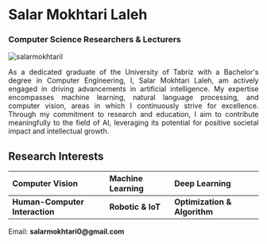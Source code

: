 <h1 align="lef">Salar Mokhtari Laleh </h1>
<h3 align="left">Computer Science Researchers & Lecturers</h3>
<p align="left"> <img src="https://komarev.com/ghpvc/?username=salarmokhtaril&label=Profile%20views&color=AE5175&style=flat" alt="salarmokhtaril" /> </p>
<p align="justify">As a dedicated graduate of the University of Tabriz with a Bachelor's degree in Computer Engineering, I, Salar Mokhtari Laleh, am actively engaged in driving advancements in artificial intelligence. My expertise encompasses machine learning, natural language processing, and computer vision, areas in which I continuously strive for excellence. Through my commitment to research and education, I aim to contribute meaningfully to the field of AI, leveraging its potential for positive societal impact and intellectual growth.</p>

## Research Interests

| Computer Vision | Machine Learning | Deep Learning |
| :---         |   :---        |    :---   |
|  **Human-Computer Interaction**  | **Robotic & IoT**     | **Optimization & Algorithm**    |

<p>Email: <strong>salarmokhtari0@gmail.com</strong></p>
